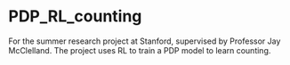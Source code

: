 # PDP_RL_counting
For the summer research project at Stanford, supervised by Professor Jay McClelland. The project uses RL to train a PDP model to learn counting. 
